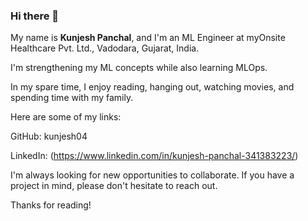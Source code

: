 ### Hi there 👋

<!--
**kunjesh04/kunjesh04** is a ✨ _special_ ✨ repository because its `README.md` (this file) appears on your GitHub profile.

Here are some ideas to get you started:

- 🔭 I’m currently working on ...
- 🌱 I’m currently learning ...
- 👯 I’m looking to collaborate on ...
- 🤔 I’m looking for help with ...
- 💬 Ask me about ...
- 📫 How to reach me: ...
- 😄 Pronouns: ...
- ⚡ Fun fact: ...
-->

My name is <b>Kunjesh Panchal</b>, and I'm an ML Engineer at myOnsite Healthcare Pvt. Ltd., Vadodara, Gujarat, India.

I'm strengthening my ML concepts while also learning MLOps.

In my spare time, I enjoy reading, hanging out, watching movies, and spending time with my family.

Here are some of my links:

GitHub: kunjesh04

LinkedIn: (https://www.linkedin.com/in/kunjesh-panchal-341383223/)

I'm always looking for new opportunities to collaborate. If you have a project in mind, please don't hesitate to reach out.

Thanks for reading!
